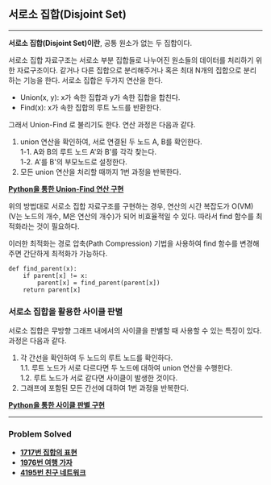 ## 서로소 집합(Disjoint Set)

---

**서로소 집합(Disjoint Set)이란**, 공통 원소가 없는 두 집합이다. 

서로소 집합 자료구조는 서로소 부분 집합들로 나누어진 원소들의 데이터를 처리하기 위한 자료구조이다. 같거나 다른 집합으로 분리해주거나 혹은 최대 N개의 집합으로 분리하는 기능을 한다. 서로소 집합은 두가지 연산을 한다.

- Union(x, y): x가 속한 집합과 y가 속한 집합을 합친다.
- Find(x): x가 속한 집합의 루트 노드를 반환한다.

그래서 Union-Find 로 불리기도 한다. 연산 과정은 다음과 같다.

1. union 연산을 확인하여, 서로 연결된 두 노드 A, B를 확인한다.  
    1-1. A와 B의 루트 노드 A'와 B'를 각각 찾는다.  
    1-2. A'를 B'의 부모노드로 설정한다.
2. 모든 union 연산을 처리할 때까지 1번 과정을 반복한다. 

[**Python을 통한 Union-Find 연산 구현**](https://github.com/ChanghyunRyu/Python_CodingTest_note/blob/main/data_structure/disjoint_set/union-find.py)

위의 방법대로 서로소 집합 자료구조를 구현하는 경우, 연산의 시간 복잡도가 O(VM) (V는 노드의 개수, M은 연산의 개수)가 되어 비효율적일 수 있다.
따라서 find 함수를 최적화라는 것이 필요하다.   

이러한 최적화는 경로 압축(Path Compression) 기법을 사용하여 find 함수를 변경해주면 간단하게 최적화가 가능하다.
~~~
def find_parent(x):
    if parent[x] != x:
        parent[x] = find_parent(parent[x])
    return parent[x]
~~~

### 서로소 집합을 활용한 사이클 판별

서로소 집합은 무방향 그래프 내에서의 사이클을 판별할 때 사용할 수 있는 특징이 있다. 과정은 다음과 같다.

1. 각 간선을 확인하여 두 노드의 루트 노드를 확인하다.  
    1.1. 루트 노드가 서로 다르다면 두 노드에 대하여 union 연산을 수행한다.  
    1.2. 루트 노드가 서로 같다면 사이클이 발생한 것이다.
2. 그래프에 포함된 모든 간선에 대하여 1번 과정을 반복한다.

[**Python을 통한 사이클 판별 구현**](https://github.com/ChanghyunRyu/Python_CodingTest_note/blob/main/data_structure/disjoint_set/cycle_check.py)

---

### Problem Solved

- [**1717번 집합의 표현**](https://github.com/ChanghyunRyu/Python_CodingTest_note/tree/main/data_structure/disjoint_set/1717_expression_of_set)
- [**1976번 여행 가자**](https://github.com/ChanghyunRyu/Python_CodingTest_note/tree/main/data_structure/disjoint_set/1976_lets_travel)
- [**4195번 친구 네트워크**](https://github.com/ChanghyunRyu/Python_CodingTest_note/tree/main/data_structure/disjoint_set/4195_friends_network)